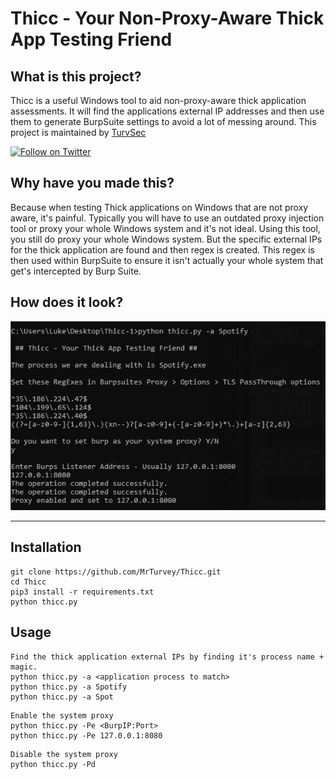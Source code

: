 # Thicc - Your Non-Proxy-Aware Thick App Testing Friend
## What is this project? 

Thicc is a useful Windows tool to aid non-proxy-aware thick application assessments. 
It will find the applications external IP addresses and then use them to generate BurpSuite settings to avoid a lot of messing around.
This project is maintained by [TurvSec](https://twitter.com/TurvSec)

[![Follow on Twitter](https://img.shields.io/twitter/follow/TurvSec.svg?logo=twitter)](https://twitter.com/TurvSec)

## Why have you made this? 

Because when testing Thick applications on Windows that are not proxy aware, it's painful. Typically you will have to use an outdated proxy injection tool or proxy your whole Windows system and it's not ideal. Using this tool, you still do proxy your whole Windows system. But the specific external IPs for the thick application are found and then regex is created. This regex is then used within BurpSuite to ensure it isn't actually your whole system that get's intercepted by Burp Suite.

## How does it look? 

<img src="https://github.com/MrTurvey/Thicc/blob/main/Screenshot.png">

- - -

## Installation

```
git clone https://github.com/MrTurvey/Thicc.git
cd Thicc
pip3 install -r requirements.txt
python thicc.py
```

## Usage
```
Find the thick application external IPs by finding it's process name + magic.
python thicc.py -a <application process to match>
python thicc.py -a Spotify
python thicc.py -a Spot
```
```
Enable the system proxy
python thicc.py -Pe <BurpIP:Port>
python thicc.py -Pe 127.0.0.1:8080
```
```
Disable the system proxy
python thicc.py -Pd
```